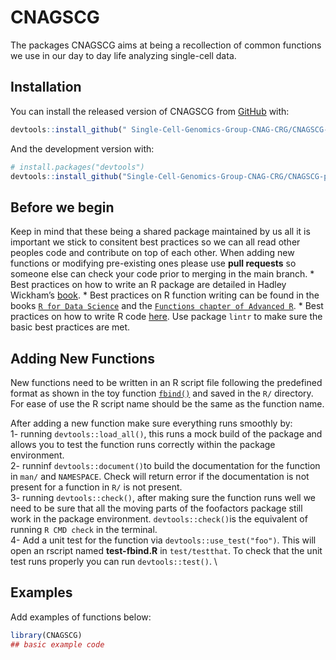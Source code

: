 
<!-- README.md is generated from README.Rmd. Please edit that file -->

# CNAGSCG

<!-- badges: start -->

<!-- badges: end -->

The packages CNAGSCG aims at being a recollection of common functions we
use in our day to day life analyzing single-cell data.

## Installation

You can install the released version of CNAGSCG from
[GitHub](https://github.com/Single-Cell-Genomics-Group-CNAG-CRG/CNAGSCG-package/blob/main/README.md)
with:

``` r
devtools::install_github(" Single-Cell-Genomics-Group-CNAG-CRG/CNAGSCG-package", ref = "main")
```

And the development version with:

``` r
# install.packages("devtools")
devtools::install_github("Single-Cell-Genomics-Group-CNAG-CRG/CNAGSCG-package", ref = "devel")
```

## Before we begin

Keep in mind that these being a shared package maintained by us all it
is important we stick to consitent best practices so we can all read
other peoples code and contribute on top of each other. When adding new
functions or modifying pre-existing ones please use **pull requests** so
someone else can check your code prior to merging in the main branch. \*
Best practices on how to write an R package are detailed in Hadley
Wickham’s [book](https://r-pkgs.org/). \* Best practices on R function
writing can be found in the books [`R for Data
Science`](https://r4ds.had.co.nz/functions.html) and the [`Functions
chapter of Advanced R`](https://adv-r.hadley.nz/functions.html). \* Best
practices on how to write R code
[here](https://www.datanovia.com/en/blog/r-coding-style-best-practices/).
Use package `lintr` to make sure the basic best practices are met.

## Adding New Functions

New functions need to be written in an R script file following the
predefined format as shown in the toy function
[`fbind()`](https://github.com/Single-Cell-Genomics-Group-CNAG-CRG/CNAGSCG-package/blob/main/R/fbind.R)
and saved in the `R/` directory. For ease of use the R script name
should be the same as the function name.

After adding a new function make sure everything runs smoothly by:  
1- running `devtools::load_all()`, this runs a mock build of the package
and allows you to test the function runs correctly within the package
environment.  \
2- runninf `devtools::document()`to build the documentation for the function in `man/` and `NAMESPACE`. Check will return error if the documentation is not present for a function in `R/` is not present. \
3- running `devtools::check()`, after making sure the function runs well
we need to be sure that all the moving parts of the foofactors package
still work in the package environment. `devtools::check()`is the
equivalent of running `R CMD check` in the terminal. \
4- Add a unit test for the function via `devtools::use_test("foo")`.
This will open an rscript named **test-fbind.R** in `test/testthat`. To
check that the unit test runs properly you can run `devtools::test()`. \

## Examples

Add examples of functions below:

``` r
library(CNAGSCG)
## basic example code
```
